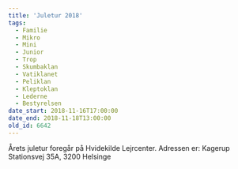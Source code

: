 ```yaml
---
title: 'Juletur 2018'
tags:
  - Familie
  - Mikro
  - Mini
  - Junior
  - Trop
  - Skumbaklan
  - Vatiklanet
  - Peliklan
  - Kleptoklan
  - Lederne
  - Bestyrelsen
date_start: 2018-11-16T17:00:00
date_end: 2018-11-18T13:00:00
old_id: 6642
---
```

Årets juletur foregår på Hvidekilde Lejrcenter. Adressen er: Kagerup Stationsvej 35A, 3200 Helsinge